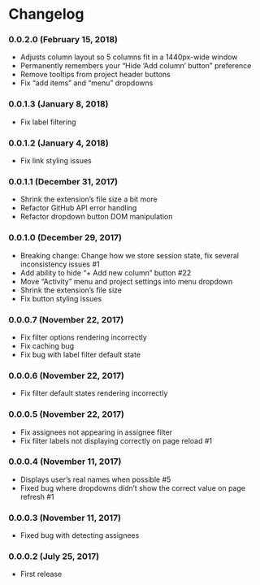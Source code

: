 # Changelog

### 0.0.2.0 (February 15, 2018)

* Adjusts column layout so 5 columns fit in a 1440px-wide window
* Permanently remembers your “Hide ‘Add column’ button” preference
* Remove tooltips from project header buttons
* Fix “add items” and “menu” dropdowns

### 0.0.1.3 (January 8, 2018)

* Fix label filtering

### 0.0.1.2 (January 4, 2018)

* Fix link styling issues

### 0.0.1.1 (December 31, 2017)

* Shrink the extension’s file size a bit more
* Refactor GitHub API error handling
* Refactor dropdown button DOM manipulation

### 0.0.1.0 (December 29, 2017)

* Breaking change: Change how we store session state, fix several inconsistency issues #1
* Add ability to hide “+ Add new column” button #22
* Move “Activity” menu and project settings into menu dropdown
* Shrink the extension’s file size
* Fix button styling issues

### 0.0.0.7 (November 22, 2017)

* Fix filter options rendering incorrectly
* Fix caching bug
* Fix bug with label filter default state

### 0.0.0.6 (November 22, 2017)

* Fix filter default states rendering incorrectly

### 0.0.0.5 (November 22, 2017)

* Fix assignees not appearing in assignee filter
* Fix filter labels not displaying correctly on page reload #1

### 0.0.0.4 (November 11, 2017)

* Displays user’s real names when possible #5
* Fixed bug where dropdowns didn’t show the correct value on page refresh #1

### 0.0.0.3 (November 11, 2017)

* Fixed bug with detecting assignees

### 0.0.0.2 (July 25, 2017)

* First release

